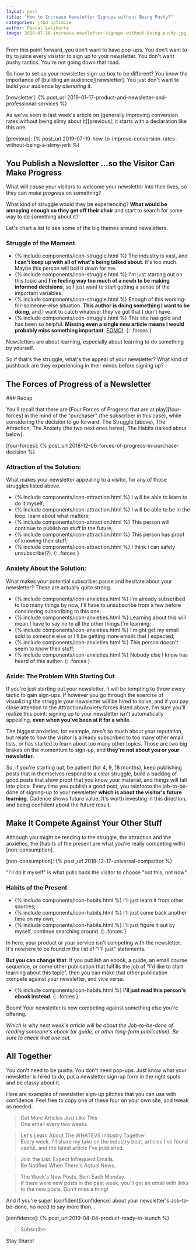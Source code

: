 ```yaml
---
layout: post
title: "How to Increase Newsletter Signups without Being Pushy?"
categories: jtbd optimize
author: Pascal Laliberté
image: 2019-07-26-increase-newsletter-signups-without-being-pushy.jpg
---
```


From this point forward, you don't want to have pop-ups. You don't want to try to juice every visistor to sign up to your newsletter. You don't want pushy tactics. You're not going down that road.

So how to set up your newsletter sign-up box to be different? You know the importance of [building an audience][newsletter]. You just don't want to build your audience by _alienating_ it.

[newsletter]: {% post_url 2019-01-17-product-and-newsletter-and-professional-services %}

As we've seen in last week's article on [generally improving conversion rates without being slimy about it][previous], it starts with a declaration like this one:

[previous]: {% post_url 2019-07-19-how-to-improve-conversion-rates-without-being-a-slimy-jerk %}

## You Publish a Newsletter ...so the Visitor Can Make Progress

What will _cause_ your visitors to welcome your newsletter into their lives, so they can _make progress_ on something?

What kind of struggle would they be experiencing? **What would be annoying enough so they get off their chair** and start to search for some way to do something about it?

Let's chart a list to see some of the big themes around newsletters.

### Struggle of the Moment

* {% include components/icon-struggle.html %} The industry is vast, and **I can't keep up with all of what's being talked about**. It's too much. Maybe this person will boil it down for me.
* {% include components/icon-struggle.html %} I'm just starting out on this topic and **I'm feeling way too much of a newb to be making informed decisions**, so I just want to start getting a sense of the important variables.
* {% include components/icon-struggle.html %} Enough of this working-for-someone-else situation. **This author is doing something I want to be doing**, and I want to catch whatever they've got that I don't have.
* {% include components/icon-struggle.html %} This site has gold and has been so helpful. **Missing even a single new article means I would probably miss something important**. [FOMO!][fomo].
{: .forces }

[fomo]: https://en.wikipedia.org/wiki/Fear_of_missing_out

Newsletters are about learning, especially about learning to do something by yourself.

So if that's the struggle, what's the appeal of your newsletter? What kind of pushback are they experiencing in their minds before signing up?

## The Forces of Progress of a Newsletter

<div class="primer" markdown="1">
### Recap

You'll recall that there are [Four Forces of Progress that are at play][four-forces] in the mind of the "purchaser" (the subscriber in this case), while considering the decision to go forward. The Struggle (above), The Attraction, The Anxiety (the two next ones heres), The Habits (talked about below).

[four-forces]: {% post_url 2018-12-06-forces-of-progress-in-purchase-decision %}
</div>

### Attraction of the Solution:

What makes your newsletter appealing to a visitor, for any of those struggles listed above.

* {% include components/icon-attraction.html %} I will be able to learn to do it myself;
* {% include components/icon-attraction.html %} I will be able to be in the loop, learn about what matters;
* {% include components/icon-attraction.html %} This person will continue to publish on stuff in the future;
* {% include components/icon-attraction.html %} This person has proof of knowing their stuff;
* {% include components/icon-attraction.html %} I think I can safely unsubscribe(?).
{: .forces }

### Anxiety About the Solution:

What makes your potential subscriber pause and hesitate about your newsletter? These are actually quite strong.

* {% include components/icon-anxieties.html %} I'm already subscribed to too many things by now, I'll have to unsubscribe from a few before considering subscribing to this one;
* {% include components/icon-anxieties.html %} Learning about this will mean I have to say no to all the other things I'm learning;
* {% include components/icon-anxieties.html %} I might get my email sold to someone else or I'll be getting more emails that I expected;
* {% include components/icon-anxieties.html %} This person doesn't seem to know their stuff;
* {% include components/icon-anxieties.html %} Nobody else I know has heard of this author.
{: .forces }

### Aside: The Problem With Starting Out

If you're just starting out your newsletter, it will be tempting to throw every tactic to gain sign-ups. If however you go through the exercise of visualizing the struggle your newsletter will be hired to solve, and if you pay close attention to the Attraction/Anxiety forces listed above, I'm sure you'll realize this point: signing up to your newsletter isn't automatically appealing, **even when you've been at it for a while**.

The biggest anxieties, for example, aren't so much about your reputation, but relate to how the visitor is already subscribed to too many other email lists, or has started to learn about too many other topics. Those are two big brakes on the momentum to sign-up, and **they're not about you or your newsletter**.

So, if you're starting out, be patient (for 4, 9, 18 months), keep publishing posts that in themselves respond to a clear struggle, build a backlog of good posts that show proof that you know your material, and things will fall into place. Every time you publish a good post, you reinforce the job-to-be-done of signing-up to your newsletter **which is about the visitor's future learning**. Cadence shows future value. It's worth investing in this direction, and being confident about the future result.

## Make It Compete Against Your Other Stuff

Although you might be tending to the struggle, the attraction and the anxieties, the [habits of the present are what you're really competing with][non-consumption].

[non-consumption]: {% post_url 2018-12-17-universal-competitor %}

"I'll do it myself" is what pulls back the visitor to choose "not this, not now".

### Habits of the Present

* {% include components/icon-habits.html %} I'll just learn it from other sources;
* {% include components/icon-habits.html %} I'll just come back another time on my own;
* {% include components/icon-habits.html %} I'll just figure it out by myself, continue searching around.
{: .forces }

In here, your product or your service isn't competing with the newsletter. It's nowhere to be found in the list of "I'll just" statements. 

**But you can change that**. If you publish an ebook, a guide, an email course sequence, or some other publication that fulfills the job of "I'd like to start learning about this topic", then you can make that other publication compete against your newsletter, and vice versa.

* {% include components/icon-habits.html %} **I'll just read this person's ebook instead**.
{: .forces }

Boom! Your newsletter is now competing against something else you're offering.

_Which is why next week's article will be about the Job-to-be-done of reading someone's ebook (or guide, or other long-form publication). Be sure to check that one out._

## All Together

You don't need to be pushy. You don't need pop-ups. Just know what your newsletter is hired to do, put a newsletter sign-up form in the right spots and be classy about it.

Here are examples of newsletter sign-up pitches that you can use with confidence. Feel free to copy one of these four on your own site, and tweak as needed.

> Get More Articles Just Like This  
> One email every two weeks.

> Let's Learn About The WHATEVS Industry Together  
> Every week, I'll share my take on the industry beat, articles I've found useful, and the latest article I've published.

> Join the List. Expect Infrequent Emails.  
> Be Notified When There's Actual News.

> The Week's New Posts, Sent Each Monday.  
> If there were new posts in the past week, you'll get an email with links to the new posts. Don't miss a thing!

And if you're super [confident][confidence] about your newsletter's Job-to-be-done, no need to say more than...

[confidence]: {% post_url 2019-04-04-product-ready-to-launch %}

> Subscribe:

Stay Sharp!
